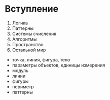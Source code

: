 # Вступление

1. Логика
2. Паттерны
3. Системы счисления
4. Алгоритмы
5. Пространство
6. Остальной мир

- точка, линия, фигура, тело
- параметры объектов, единицы измерения
- модуль
- линии
- фигуры
- периметр
- паттерны